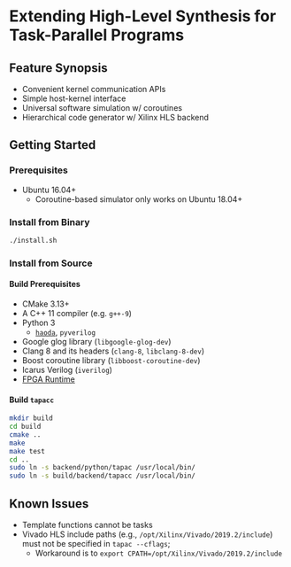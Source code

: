 # Extending High-Level Synthesis for Task-Parallel Programs

## Feature Synopsis

+ Convenient kernel communication APIs
+ Simple host-kernel interface
+ Universal software simulation w/ coroutines
+ Hierarchical code generator w/ Xilinx HLS backend

## Getting Started

### Prerequisites

+ Ubuntu 16.04+
  + Coroutine-based simulator only works on Ubuntu 18.04+

### Install from Binary

```bash
./install.sh
```

### Install from Source

#### Build Prerequisites

+ CMake 3.13+
+ A C++ 11 compiler (e.g. `g++-9`)
+ Python 3
  + [`haoda`](https://github.com/Blaok/haoda), `pyverilog`
+ Google glog library (`libgoogle-glog-dev`)
+ Clang 8 and its headers (`clang-8`, `libclang-8-dev`)
+ Boost coroutine library (`libboost-coroutine-dev`)
+ Icarus Verilog (`iverilog`)
+ [FPGA Runtime](https://github.com/UCLA-VAST/fpga-runtime)

#### Build `tapacc`

```bash
mkdir build
cd build
cmake ..
make
make test
cd ..
sudo ln -s backend/python/tapac /usr/local/bin/
sudo ln -s build/backend/tapacc /usr/local/bin/
```

## Known Issues

+ Template functions cannot be tasks
+ Vivado HLS include paths (e.g., `/opt/Xilinx/Vivado/2019.2/include`) must not
    be specified in `tapac --cflags`;
  + Workaround is to `export CPATH=/opt/Xilinx/Vivado/2019.2/include`
